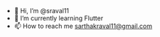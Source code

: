 - 👋 Hi, I’m @sraval11
- 🌱 I’m currently learning Flutter
- 📫 How to reach me sarthakraval11@gmail.com

<!---
sraval11/sraval11 is a ✨ special ✨ repository because its `README.md` (this file) appears on your GitHub profile.
You can click the Preview link to take a look at your changes.
--->
